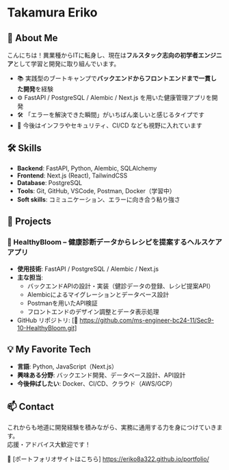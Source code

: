 # Takamura Eriko

## 👋 About Me

こんにちは！異業種からITに転身し、現在は**フルスタック志向の初学者エンジニア**として学習と開発に取り組んでいます。

- 📚 実践型のブートキャンプで**バックエンドからフロントエンドまで一貫した開発**を経験
- ⚙️ FastAPI / PostgreSQL / Alembic / Next.js を用いた健康管理アプリを開発
- 🛠 「エラーを解決できた瞬間」がいちばん楽しいと感じるタイプです
- 🌱 今後はインフラやセキュリティ、CI/CD なども視野に入れています

## 🛠 Skills

- **Backend**: FastAPI, Python, Alembic, SQLAlchemy
- **Frontend**: Next.js (React), TailwindCSS
- **Database**: PostgreSQL
- **Tools**: Git, GitHub, VSCode, Postman, Docker（学習中）
- **Soft skills**: コミュニケーション、エラーに向き合う粘り強さ

## 🚀 Projects

### 🥗 HealthyBloom – 健康診断データからレシピを提案するヘルスケアアプリ

- **使用技術**: FastAPI / PostgreSQL / Alembic / Next.js
- **主な担当**:
  - バックエンドAPIの設計・実装（健診データの登録、レシピ提案API）
  - Alembicによるマイグレーションとデータベース設計
  - Postmanを用いたAPI検証
  - フロントエンドのデザイン調整とデータ表示処理
- GitHub リポジトリ: [🔗 https://github.com/ms-engineer-bc24-11/Sec9-10-HealthyBloom.git]

## 💡 My Favorite Tech

- **言語**: Python, JavaScript（Next.js）
- **興味ある分野**: バックエンド開発、データベース設計、API設計
- **今後伸ばしたい**: Docker、CI/CD、クラウド（AWS/GCP）

## 📫 Contact

これからも地道に開発経験を積みながら、実務に通用する力を身につけていきます。  
応援・アドバイス大歓迎です！

📍 [ポートフォリオサイトはこちら] https://eriko8a322.github.io/portfolio/
